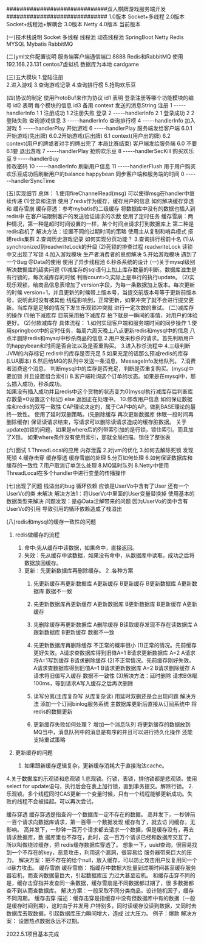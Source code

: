 ##############################双人棋牌游戏服务端开发##############################
1.0版本  Socket+多线程
2.0版本  Socket+线程池+解耦合
3.0版本  Netty
4.0版本  当前版本

(一)技术栈说明
    Socket   多线程  线程池  动态线程池
    SpringBoot  Netty  Redis  MYSQL  Mybatis  RabbitMQ  

(二)yml文件配置说明
    服务端客户端通信端口 8888
    Redis和RabbitMQ 使用192.168.23.131 centos7虚拟机
    数据库为本地 cardgame

(三)五大模块 
    1.登陆注册  
    2.进入游戏
    3.查询游戏记录
    4.查询排行榜
    5.抢购欢乐豆  

(四)协议的制定
    使用ProtoBuf来作为协议
    id1   表明  登录注册等哪个功能模块的编号
    id2   表明  每个模块的信息
    id3   备用
    context   发送的消息String
    注册         1   -----handlerInfo   1  1 注册成功   1  2注册失败
    登录         2   -----handlerInfo   2  1 登录成功   2  2登陆失败
    查询游戏信息   3   -----handlerInfo
    查询排行榜    4   -----handlerInfo
    加入游戏     5    -----handlerPlay
    开始游戏     6    -----handlerPlay    服务端发给客户端  6.0.1 开始游戏(先出牌)  6.0.2开始游戏(后出牌)   6.1 context(用户出的牌)   6.2 context(用户的牌或者对手的牌出完了 本局比赛结束)
                                         客户端发给服务端  6.0 不要    6.1要
    退出游戏     7    -----handlerPlay
    抢购欢乐豆   8    -----handlerSecKill
    购买欢乐豆   9    -----handlerBuy    
    修改密码     10   -----handlerInfo
    刷新用户信息  11   -----handlerFlush   用于用户购买欢乐豆成功后刷新用户的balance happybean
    同步客户端和服务端的时间      0  ------handlerSyncTime

(五)实现细节
    总体：
    1.使用fireChannelRead(msg) 可以使得msg在handler中继续传递
    (1)登录和注册
        使用了redis作为缓存，缓存用户的信息
        如何解决缓存穿透 和 缓存雪崩
        缓存穿透：参考mybatis的二级缓存  将数据库中没有的数据也插入到redis中
            在客户端限制客户的发送验证请求的次数 使用了定时任务
        缓存雪崩：两种情况，第一种是超时时间设置的一样，某个时间点请求打到数据库上
            第二种是redis宕机了
            解决方法：设置不同的过期时间的策略
                    使用主从复制和哨兵模式 搭建redis集群
    2.查询历史游戏记录
        如何实现分页功能？
    3.查询排行榜前十名
        (1)从synchronized到readwriteLock的升级
        (2)死锁的排查过程   readwriteLock 读锁中又出现了写锁
    4.加入游戏模块
        生产者消费者的思想解决
    5.开始游戏模块
        遇到了一个Bug @Data的使用
	    使用了异步线程池
    6.秒杀系统的设计
        (一)关于mysql级别解决数据库的超卖问题
            (1)减库存的sql语句上加上库存数量的判断。数据库滋生是有行锁的，每次减库存的时候
            判断count>0,实际上是串行的执行update。
            (2)实现乐观锁，给商品信息表增加了version字段，为每一条数据加上版本。每次更新的时候
            version+1，并且更新的时候带上版本号，当提交前版本号等于更新前版本号，说明此时没有被其他
            线程影响到，正常更新，如果冲突了就不会进行提交更新。当库存是足够的情况下发生乐观锁冲突就
            进行一定次数的重试。
        (二)减库存的操作
            (1)拍下减库存   目前采用拍下减库存 拍下就是一瞬间的事情，对用户的体验更好。
            (2)付款减库存
        具体流程：
        1.如何实现客户端和服务端时间的同步操作 
        1.使用springboot中的定时任务，每周六周天晚上八点更新redis和mysql中的信息  八点半删除redis和mysql中秒杀商品的信息
        2.用户发来秒杀的请求。首先判断用户的happybean和时间是否合法以及是否重购买。
        3.进入秒杀流程中
        4.三级判断  JVM的内存标记    redis中的库存是否充足
        5.如果充足的话那么预减redis的库存  (LUA脚本)
        6.然后给MQ的队列中发送一条消息，MessageInfo发给队列。
        7.消费者消费这个消息。 判断mysql中的库存是否充足，判断是否重复购买。(mysql中要加锁 并且设置组合索引)
        8.客户端轮询这个订单的状态。如果是在mysql中，那么插入成功，秒杀成功。  
        如果没有插入成功并且redis中这个货物的状态变为0(mysql执行减库存后判断库存数量=0设置这个标记)
        else  返回正在处理中。
    10.修改用户信息  如何保证数据库和redis的双写一致性
        CAP理论决定的，属于CAP中的AP。做到BASE理论的最终一致性。
        使用了延时双删策略。(先删除缓存 再次更新数据库  休眠一段时间再删除缓存)
        保证读请求结束，写请求可以删除读请求造成的缓存脏数据。
        关于update加锁的问题，如果是where后的列带索引加的是行锁，锁住索引。而且加了X锁。
        如果where条件没有使用索引，那就全局扫描。锁住了整张表

        

    


(六)面试
    1.ThreadLocal的应用  内存泄露
    2.对jvm的优化
    3.如何去解除死锁 发现死锁
    4.缓存击穿  缓存穿透 缓存雪崩的处理
    5.分页如何处理
    6.如何保证数据库和缓存的一致性
    7.用户取消订单怎么处理
    8.MQ延时队列 
    8.Netty中使用ThreadLocal在多个handler中进行变量的传播操作
    

(七)出现了问题 栈溢出的bug 循环依赖
    应该是UserVo中含有了User 还有一个UserVo的类
    未解决
    解决方法1：将UserVo中里面的User变量替换掉
    使用基本的数据类型来解决
    问题发现：是@Data注解带来的问题 因为UserVo的类中含有UserVo的引用 导致引用的循环依赖造成了栈溢出

(八)redis和mysql的缓存一致性的问题
1. redis做缓存的流程  
   1. 命中:先从缓存中读数据，如果命中，直接返回。
   2. 失效：先从缓存中读数据，如果没有命中，从数据库中读取，成功之后将数据放回缓存。
   3. 更新：先更新数据库再删除缓存。
2 .各种方案
      1. 先更新缓存再更新数据库  A更新缓存 B更新缓存 B更新数据库  A更新数据库 数据不一致
      2. 先更新数据库再更新缓存  A更新数据库 B更新数据库  B更新缓存  A更新缓存
      3. 先删除缓存再更新数据库  A删除缓存   B读取缓存发现不存在读数据库  A跟新数据库 B更新缓存  数据不一致
      4. 先更新数据库再删除缓存
         不正常的概率很小
         (1)正常的情况。先前缓存更好失效。A请求查数据库得到旧值A=1  B请求更新数据库 A=2  A请求将A=1写到缓存  B请求删除缓存
         (2)不正常情况。先前缓存刚好失效。A请求查数据库得到旧值A=1  B请求更新数据库 A=2  B请求删除缓存   A请求将旧值写入缓存 数据不一致性
         (3)解决方法：延时删除  请求B休眠100ms，等到请求A写入缓存之后再次删除
        
      5. 读写分离(主库复杂写 从库复杂读)
      用延时双删还是会出现问题
      解决方法 添加一个订阅binlog服务系统 主数据库更新后直接从订阅系统中 将redis的数据更新
      
      6. 更新缓存失败如何处理？
      增加一个消息队列 将更新缓存的数据放到MQ当中，消息队列中的消息是有序的并且可以进行持久化操作
      还能支持重试策略

3. 更新缓存的问题
   1. 如果跟新缓存逻辑复杂，更新缓存消耗大于直接淘汰cache。


4.关于数据库的乐观锁和悲观锁
    1.悲观锁。行锁，表锁，排他锁都是悲观锁。使用select for update语句，执行后会在表上加行锁，直到事务提交。解除行锁。
    2.乐观锁。多个线程同时CAS更新一个变量时候，只有一个线程能够更新成功。失败的线程不会被挂起。可以再次尝试。





缓存穿透
缓存穿透是指查询⼀个数据库⼀定不存在的数据。
⾼并发下，⼀秒钟前⼀百个请求向数据库请求，第⼀百零⼀个数据发现 缓存有了，就去访
问缓存，⽆影响。
⾼并发下，⼀秒钟⼀百万个请求都去请求⼀个数据，但是缓存没有，再去请求数据库，数
据库⾥也不存在，此时，这⼀百万个请求已经和数据库交互了。所以叫做绕过缓存，把
redis缓存数据库穿透了。
想象⼀下，uuid查询，很容易找到⼀个不存在的key，恶意攻击，利⽤这个漏洞，很容易给
服务器带来巨⼤的压⼒。
解决⽅案：把不存在的给个null，放⼊缓存，可以防⽌攻击⽤户反复⽤同⼀个id暴⼒攻击。
缓存雪崩
缓存雪崩：
指缓存中数据⼤批量到过期时间甚⾄缓存服务器宕机，⽽查询数据量巨⼤，引起数据库压
⼒过⼤甚⾄宕机。
和缓存击穿不同的是，缓存击穿指并发查同⼀条数据，缓存雪崩是不同数据都过期了，很
多数据都查不到从⽽查数据库。
解决⽅案：⼀般采取不同分类商品，设计随机因⼦，缓存不同周期。
缓存击穿
描述：缓存击穿是指缓存中没有但数据库中有的数据（⼀般是缓存时间到期），这时由于并发⽤
户特别多，同时读缓存没读到数据，⼜同时去数据库去取数据，引起数据库压⼒瞬间增⼤，造成
过⼤压⼒。
例⼦：爆款
解决⽅案：
设置热点数据永远不过期。

2022.5.1项目基本完成